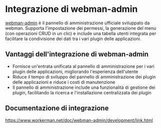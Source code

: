 # Integrazione di webman-admin

[webman-admin](https://www.workerman.net/plugin/82) è il pannello di amministrazione ufficiale sviluppato da webman.
Supporta l'impostazione dei permessi, la generazione del menu (con operazioni CRUD in un clic) e include una tabella utenti integrata per facilitare la condivisione dei dati tra i vari plugin delle applicazioni.

## Vantaggi dell'integrazione di webman-admin

* Fornisce un'entrata unificata al pannello di amministrazione per i vari plugin delle applicazioni, migliorando l'esperienza dell'utente
* Riduce il tempo di sviluppo del pannello di amministrazione dei plugin delle applicazioni e riduce i costi di manutenzione
* Il pannello di amministrazione include una funzionalità di gestione dei plugin, facilitando la ricerca e l'installazione centralizzata dei plugin

## Documentazione di integrazione
https://www.workerman.net/doc/webman-admin/development/link.html
